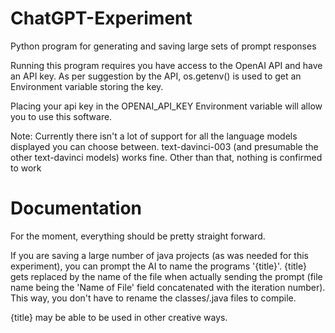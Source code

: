 # ChatGPT-Experiment
 Python program for generating and saving large sets of prompt responses

Running this program requires you have access to the OpenAI API and have an API key. As per suggestion by the API,
os.getenv() is used to get an Environment variable storing the key.

Placing your api key in the OPENAI_API_KEY Environment variable will allow you to use this
software.

Note: Currently there isn't a lot of support for all the language models displayed you can
choose between. text-davinci-003 (and presumable the other text-davinci models) works fine. Other than that, nothing is confirmed to work

# Documentation
For the moment, everything should be pretty straight forward.

If you are saving a large number of java projects (as was needed for this experiment), you can prompt the AI to name the programs
'{title}'. {title} gets replaced by the name of the file when actually sending the prompt (file name being the 'Name of File' field
concatenated with the iteration number). This way, you don't have to rename the classes/.java files to compile.

{title} may be able to be used in other creative ways.